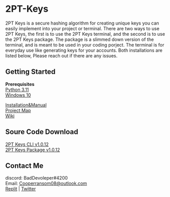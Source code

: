 # 2PT-Keys
2PT Keys is a secure hashing algorithm for creating unique keys you can easily implement into your project or terminal. There are two ways to use 2PT Keys, the first is to use the 2PT Keys terminal, and the second is to use the 2PT Keys package. The package is a slimmed down version of the terminal, and is meant to be used in your coding porject. The terminal is for everyday use like generating keys for your accounts. Both installations are listed below, Please reach out if there are any issues.

## Getting Started
**Prerequisites**  
[Python 3.11](https://www.python.org/downloads/release/python-3110/)  
[Windows 10](https://www.reddit.com/r/Piracy/wiki/guides/win10upgrade_activation/)

[Installation&Manual](https://github.com/itzCozi/2PT-Keys/wiki/Installation&Manual)  
[Project Map](https://github.com/users/itzCozi/projects/3)  
[Wiki](https://github.com/itzCozi/2PT-Keys/wiki)

## Soure Code Download
[2PT Keys CLI v1.0.12](https://itzcozi.github.io/2PT-Keys/data/2PT-console.py)  
[2PT Keys Package v1.0.12](https://itzcozi.github.io/2PT-Keys/data/2PT.py)


Contact Me
---------------------------------
discord: BadDevoleper#4200                                                                                                                                             
Email: Cooperransom08@outlook.com                                                                                                                                      
[Replit](https://replit.com/@cozi08) | [Twitter](https://twitter.com/ransom_cooper)